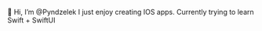 👋 Hi, I’m @Pyndzelek
I just enjoy creating IOS apps. Currently trying to learn Swift + SwiftUI

<!---
Pyndzelek/Pyndzelek is a ✨ special ✨ repository because its `README.md` (this file) appears on your GitHub profile.
You can click the Preview link to take a look at your changes.
--->
